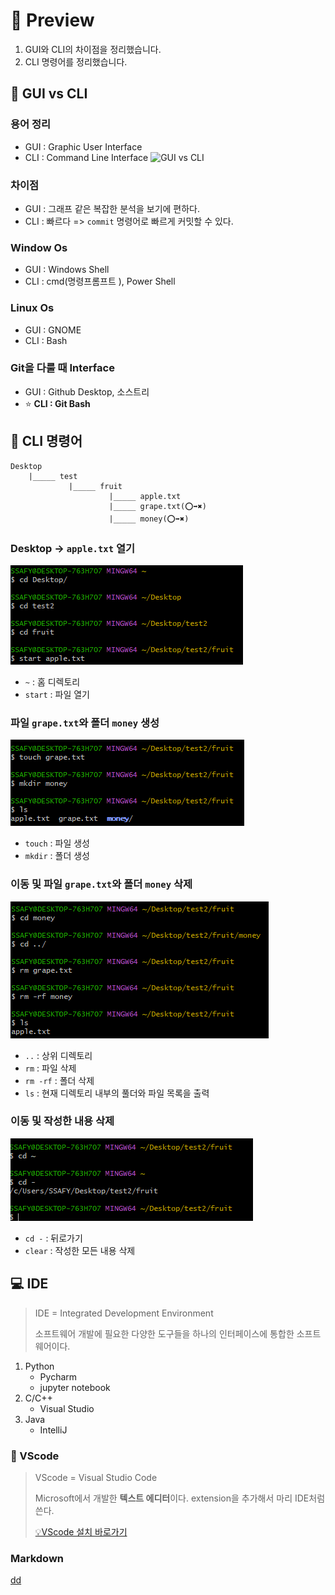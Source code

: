 # 🥕 Preview
1. GUI와 CLI의 차이점을 정리했습니다.
2. CLI 명령어를 정리했습니다.

## 📖 GUI vs CLI

### 용어 정리
- GUI : Graphic User Interface
- CLI : Command Line Interface
![GUI vs CLI](https://blog.kakaocdn.net/dna/cLuVon/btriRBIHLhb/AAAAAAAAAAAAAAAAAAAAAMx0wUjc44mUgVXZZKlngmkwLbLTjT5ML07cuO2Y2ENX/img.png?credential=yqXZFxpELC7KVnFOS48ylbz2pIh7yKj8&expires=1753973999&allow_ip=&allow_referer=&signature=V13PomMnhYUe2JxD2AwVboAtqB8%3D)

### 차이점
- GUI : 그래프 같은 복잡한 분석을 보기에 편하다.
- CLI : 빠르다 => `commit` 명령어로 빠르게 커밋할 수 있다. 

### Window Os
- GUI : Windows Shell
- CLI : cmd(명령프롬프트 ), Power Shell

### Linux  Os
- GUI : GNOME
- CLI : Bash

### Git을 다룰 때 Interface
- GUI : Github Desktop, 소스트리
- ⭐ **CLI : Git Bash**

## 🤖 CLI 명령어
```
Desktop
    |_____ test
             |_____ fruit
                      |_____ apple.txt
                      |_____ grape.txt(⭕➡️✖️)
                      |_____ money(⭕➡️✖️)
```
### Desktop -> `apple.txt` 열기
![ex1](image.png)
- `~` : 홈 디렉토리
- `start` : 파일 열기

### 파일 `grape.txt`와 폴더 `money` 생성
![ex2](image-1.png)
- `touch` : 파일 생성
- `mkdir` : 폴더 생성

### 이동 및 파일 `grape.txt`와 폴더 `money` 삭제
![ex3](image-2.png)
- `..` : 상위 디렉토리
- `rm` : 파일 삭제
- `rm -rf` : 폴더 삭제
- `ls` : 현재 디렉토리 내부의 풀더와 파일 목록을 출력

### 이동 및 작성한 내용 삭제
![ex4](image-3.png)
- `cd -` : 뒤로가기
- `clear` : 작성한 모든 내용 삭제

## 💻 IDE
> IDE = Integrated Development Environment
> 
> 소프트웨어 개발에 필요한 다양한 도구들을 하나의 인터페이스에 통합한 소프트웨어이다.

1. Python
   - Pycharm
   - jupyter notebook
2. C/C++
   - Visual Studio
3. Java
   - IntelliJ

### 🔷 VScode
> VScode = Visual Studio Code
>
> Microsoft에서 개발한 **텍스트 에디터**이다. extension을 추가해서 마리 IDE처럼 쓴다.  
>
> [💡VScode 설치 바로가기](https://code.visualstudio.com/)


### Markdown
[dd](https://www.markdownguide.org/basic-syntax/)